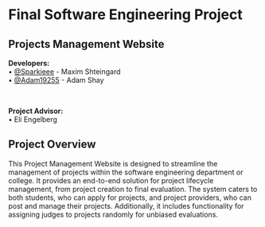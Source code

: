 # Final Software Engineering Project
## Projects Management Website
  <b>Developers:</b><br />
  • <a href="https://github.com/Sparkiee">@Sparkieee</a> - Maxim Shteingard<br />
  • <a href="https://github.com/Adam19255">@Adam19255</a> - Adam Shay

<br />

<b>Project Advisor:</b><br />
• Eli Engelberg

## Project Overview
This Project Management Website is designed to streamline the management of projects within the software engineering department or college. It provides an end-to-end solution for project lifecycle management, from project creation to final evaluation. The system caters to both students, who can apply for projects, and project providers, who can post and manage their projects. Additionally, it includes functionality for assigning judges to projects randomly for unbiased evaluations.

